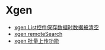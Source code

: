 # Xgen

<!-- links begin -->

- [xgen List控件保存数据时数据被清空](xgen%20List控件保存数据时数据被清空.md)
- [xgen remoteSearch](xgen%20remoteSearch.md)
- [xgen 批量上传功能](xgen%20批量上传功能.md)
<!-- links end -->
